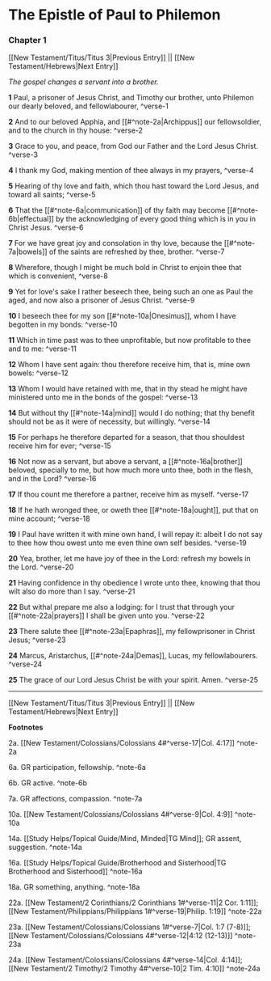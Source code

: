 # The Epistle of Paul to Philemon

### Chapter 1

[[New Testament/Titus/Titus 3|Previous Entry]]  ||  [[New Testament/Hebrews|Next Entry]]

*The gospel changes a servant into a brother.*

**1**  Paul, a prisoner of Jesus Christ, and Timothy our brother, unto Philemon our dearly beloved, and fellowlabourer, ^verse-1

**2**  And to our beloved Apphia, and [[#^note-2a|Archippus]] our fellowsoldier, and to the church in thy house: ^verse-2

**3**  Grace to you, and peace, from God our Father and the Lord Jesus Christ. ^verse-3

**4**  I thank my God, making mention of thee always in my prayers, ^verse-4

**5**  Hearing of thy love and faith, which thou hast toward the Lord Jesus, and toward all saints; ^verse-5

**6**  That the [[#^note-6a|communication]] of thy faith may become [[#^note-6b|effectual]] by the acknowledging of every good thing which is in you in Christ Jesus. ^verse-6

**7**  For we have great joy and consolation in thy love, because the [[#^note-7a|bowels]] of the saints are refreshed by thee, brother. ^verse-7

**8**  Wherefore, though I might be much bold in Christ to enjoin thee that which is convenient, ^verse-8

**9**  Yet for love's sake I rather beseech thee, being such an one as Paul the aged, and now also a prisoner of Jesus Christ. ^verse-9

**10**  I beseech thee for my son [[#^note-10a|Onesimus]], whom I have begotten in my bonds: ^verse-10

**11**  Which in time past was to thee unprofitable, but now profitable to thee and to me: ^verse-11

**12**  Whom I have sent again: thou therefore receive him, that is, mine own bowels: ^verse-12

**13**  Whom I would have retained with me, that in thy stead he might have ministered unto me in the bonds of the gospel: ^verse-13

**14**  But without thy [[#^note-14a|mind]] would I do nothing; that thy benefit should not be as it were of necessity, but willingly. ^verse-14

**15**  For perhaps he therefore departed for a season, that thou shouldest receive him for ever; ^verse-15

**16**  Not now as a servant, but above a servant, a [[#^note-16a|brother]] beloved, specially to me, but how much more unto thee, both in the flesh, and in the Lord? ^verse-16

**17**  If thou count me therefore a partner, receive him as myself. ^verse-17

**18**  If he hath wronged thee, or oweth thee [[#^note-18a|ought]], put that on mine account; ^verse-18

**19**  I Paul have written it with mine own hand, I will repay it: albeit I do not say to thee how thou owest unto me even thine own self besides. ^verse-19

**20**  Yea, brother, let me have joy of thee in the Lord: refresh my bowels in the Lord. ^verse-20

**21**  Having confidence in thy obedience I wrote unto thee, knowing that thou wilt also do more than I say. ^verse-21

**22**  But withal prepare me also a lodging: for I trust that through your [[#^note-22a|prayers]] I shall be given unto you. ^verse-22

**23**  There salute thee [[#^note-23a|Epaphras]], my fellowprisoner in Christ Jesus; ^verse-23

**24**  Marcus, Aristarchus, [[#^note-24a|Demas]], Lucas, my fellowlabourers. ^verse-24

**25**  The grace of our Lord Jesus Christ be with your spirit. Amen. ^verse-25


---
[[New Testament/Titus/Titus 3|Previous Entry]]  ||  [[New Testament/Hebrews|Next Entry]]


**Footnotes**


2a. [[New Testament/Colossians/Colossians 4#^verse-17|Col. 4:17]] ^note-2a

6a. GR participation, fellowship. ^note-6a

6b. GR active. ^note-6b

7a. GR affections, compassion. ^note-7a

10a. [[New Testament/Colossians/Colossians 4#^verse-9|Col. 4:9]] ^note-10a

14a. [[Study Helps/Topical Guide/Mind, Minded|TG Mind]]; GR assent, suggestion.  ^note-14a

16a. [[Study Helps/Topical Guide/Brotherhood and Sisterhood|TG Brotherhood and Sisterhood]] ^note-16a

18a. GR something, anything. ^note-18a

22a. [[New Testament/2 Corinthians/2 Corinthians 1#^verse-11|2 Cor. 1:11]]; [[New Testament/Philippians/Philippians 1#^verse-19|Philip. 1:19]] ^note-22a

23a. [[New Testament/Colossians/Colossians 1#^verse-7|Col. 1:7 (7-8)]]; [[New Testament/Colossians/Colossians 4#^verse-12|4:12 (12-13)]] ^note-23a

24a. [[New Testament/Colossians/Colossians 4#^verse-14|Col. 4:14]]; [[New Testament/2 Timothy/2 Timothy 4#^verse-10|2 Tim. 4:10]] ^note-24a